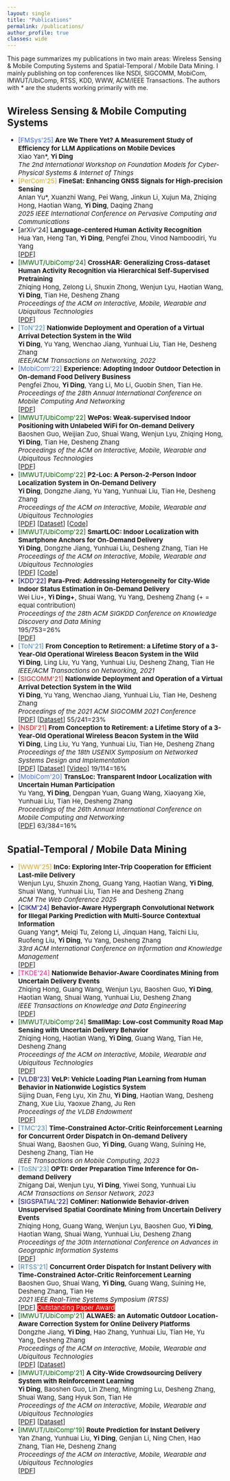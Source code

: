```yaml
---
layout: single
title: "Publications"
permalink: /publications/
author_profile: true
classes: wide
---
```


<!-- publications.md -->
<html lang="en">
<head>
    <meta charset="UTF-8">
    <meta name="viewport" content="width=device-width, initial-scale=1.0">
    <title>Publications</title>
    <link rel="stylesheet" href="style.css">
</head>
<body>
    <p>This page summarizes my publications in two main areas: Wireless Sensing & Mobile Computing Systems and Spatial-Temporal / Mobile Data Mining. I mainly publishing on top conferences like NSDI, SIGCOMM, MobiCom, IMWUT/UbiComp, RTSS, KDD, WWW, ACM/IEEE Transactions. The authors with * are the students working primarily with me.</p>

<div class="container" style="font-size: 15px;">
        <div class="section-left">
            <h2>Wireless Sensing & Mobile Computing Systems</h2>
            <!-- List publications here -->
            <ul>
              <li><span style="color:RoyalBlue">[FMSys'25]</span> <b>Are We There Yet? A Measurement Study of Efficiency for LLM Applications on Mobile Devices</b><br>
                    Xiao Yan*, <b>Yi Ding</b><br>
                <i>The 2nd International Workshop on Foundation Models for Cyber-Physical Systems & Internet of Things</i></li>  
              <li><span style="color:Goldenrod">[PerCom'25]</span> <b>FineSat: Enhancing GNSS Signals for High-precision Sensing</b><br>
                    Anlan Yu*, Xuanzhi Wang, Pei Wang, Jinkun Li, Xujun Ma, Zhiqing Hong, Haotian Wang, <b>Yi Ding</b>, Daqing Zhang<br>
                <i>2025 IEEE International Conference on Pervasive Computing and Communications</i></li>
                <li>[arXiv'24] <b>Language-centered Human Activity Recognition</b><br>
                    Hua Yan, Heng Tan, <b>Yi Ding</b>, Pengfei Zhou, Vinod Namboodiri, Yu Yang<br>
                    [<a href="https://arxiv.org/pdf/2410.00003">PDF</a>]</li>
                <li><span style="color:DarkGreen">[IMWUT/UbiComp'24]</span> <b>CrossHAR: Generalizing Cross-dataset Human Activity Recognition via Hierarchical Self-Supervised Pretraining</b><br>
                    Zhiqing Hong, Zelong Li, Shuxin Zhong, Wenjun Lyu, Haotian Wang, <b>Yi Ding</b>, Tian He, Desheng Zhang<br>
                    <i>Proceedings of the ACM on Interactive, Mobile, Wearable and Ubiquitous Technologies</i><br>
                    [<a href="https://dl.acm.org/doi/pdf/10.1145/3659597">PDF</a>]</li>
                <li><span style="color:SteelBlue">[ToN'22]</span> <b>Nationwide Deployment and Operation of a Virtual Arrival Detection System in the Wild</b> <br>
                    <b>Yi Ding</b>, Yu Yang, Wenchao Jiang, Yunhuai Liu, Tian He, Desheng Zhang <br>
                    <i>IEEE/ACM Transactions on Networking, 2022</i></li>
                <li><span style="color:RoyalBlue">[MobiCom'22]</span> <b>Experience: Adopting Indoor Outdoor Detection in On-demand Food Delivery Business</b> <br>
                    Pengfei Zhou, <b>Yi Ding</b>, Yang Li, Mo Li, Guobin Shen, Tian He. <br>
                    <i>Proceedings of the 28th Annual International Conference on Mobile Computing And Networking</i><br>
                    [<a href="https://wands.sg/publications/full_list/papers/MobiCom_22_1.pdf">PDF</a>]</li>
                <li><span style="color:DarkGreen">[IMWUT/UbiComp'22]</span> <b>WePos: Weak-supervised Indoor Positioning with Unlabeled WiFi for On-demand Delivery</b> <br>
                    Baoshen Guo, Weijian Zuo, Shuai Wang, Wenjun Lyu, Zhiqing Hong, <b>Yi Ding</b>, Tian He, Desheng Zhang <br>
                    <i>Proceedings of the ACM on Interactive, Mobile, Wearable and Ubiquitous Technologies</i><br>
                    [<a href="https://dl.acm.org/doi/pdf/10.1145/3534574">PDF</a>]</li>
                <li><span style="color:DarkGreen">[IMWUT/UbiComp'22]</span> <b>P2-Loc: A Person-2-Person Indoor Localization System in On-Demand Delivery</b> <br>
                    <b>Yi Ding</b>, Dongzhe Jiang, Yu Yang, Yunhuai Liu, Tian He, Desheng Zhang<br>
                    <i>Proceedings of the ACM on Interactive, Mobile, Wearable and Ubiquitous Technologies</i><br>
                    [<a href="https://dl.acm.org/doi/pdf/10.1145/3517238">PDF</a>]
                    [<a href="https://tianchi.aliyun.com/dataset/dataDetail?dataId=119097">Dataset</a>]
                    [<a href="https://github.com/dymodi/P2Loc">Code</a>]</li>
                <li><span style="color:DarkGreen">[IMWUT/UbiComp'22]</span> <b>SmartLOC: Indoor Localization with Smartphone Anchors for On-Demand Delivery</b> <br>
                    <b>Yi Ding</b>, Dongzhe Jiang, Yunhuai Liu, Desheng Zhang, Tian He<br>
                    <i>Proceedings of the ACM on Interactive, Mobile, Wearable and Ubiquitous Technologies</i><br>
                    [<a href="https://dl.acm.org/doi/pdf/10.1145/3494972">PDF</a>] 
                    [<a href="https://github.com/dymodi/SmartLOC">Code</a>]
                </li>
                <li><span style="color:Navy">[KDD'22]</span> <b>Para-Pred: Addressing Heterogeneity for City-Wide Indoor Status Estimation in On-Demand Delivery</b> <br>
                    Wei Liu+, <b>Yi Ding+</b>, Shuai Wang, Yu Yang, Desheng Zhang (+ = equal contribution) <br>
                    <i>Proceedings of the 28th ACM SIGKDD Conference on Knowledge Discovery and Data Mining</i><br>195/753=26%<br>
        [<a href="https://yi-ding.me/assets/files/Publications/Para-Pred.pdf">PDF</a>]
    </li>
    <li><span style="color:SteelBlue">[ToN'21]</span> <b>From Conception to Retirement: a Lifetime Story of a 3-Year-Old Operational Wireless Beacon System in the Wild</b> <br>
        <b>Yi Ding</b>, Ling Liu, Yu Yang, Yunhuai Liu, Desheng Zhang, Tian He <br>
        <i>IEEE/ACM Transactions on Networking, 2021</i>
    </li>
    <li><span style="color:FireBrick">[SIGCOMM'21]</span> <b>Nationwide Deployment and Operation of a Virtual Arrival Detection System in the Wild</b> <br>
        <b>Yi Ding</b>, Yu Yang, Wenchao Jiang, Yunhuai Liu, Tian He, Desheng Zhang <br>
        <i>Proceedings of the 2021 ACM SIGCOMM 2021 Conference</i><br>
        [<a href="https://dl.acm.org/doi/pdf/10.1145/3452296.3472911">PDF</a>] 
        [<a href="https://tianchi.aliyun.com/dataset/dataDetail?dataId=103969">Dataset</a>] 
        55/241=23%
    </li>
    <li><span style="color:Red">[NSDI'21]</span> <b>From Conception to Retirement: a Lifetime Story of a 3-Year-Old Operational Wireless Beacon System in the Wild</b> <br>
        <b>Yi Ding</b>, Ling Liu, Yu Yang, Yunhuai Liu, Tian He, Desheng Zhang <br>
        <i>Proceedings of the 18th USENIX Symposium on Networked Systems Design and Implementation</i><br>
        [<a href="https://www.usenix.org/system/files/nsdi21spring-ding.pdf">PDF</a>] 
        [<a href="https://tianchi.aliyun.com/dataset/dataDetail?dataId=76359">Dataset</a>] 
        [<a href="https://www.youtube.com/watch?v=PV9MUVwGw8o">Video</a>] 
        19/114=16%
    </li>
    <li><span style="color:RoyalBlue">[MobiCom'20]</span> <b>TransLoc: Transparent Indoor Localization with Uncertain Human Participation</b> <br>
        Yu Yang, <b>Yi Ding</b>, Dengpan Yuan, Guang Wang, Xiaoyang Xie, Yunhuai Liu, Tian He, Desheng Zhang <br>
        <i>Proceedings of the 26th Annual International Conference on Mobile Computing and Networking</i><br>
        [<a href="https://www.yyang.site/assets/pub/transloc.pdf">PDF</a>] 
        63/384=16%
    </li>
</ul>
</div>
<div class="section-right">
            <h2>Spatial-Temporal / Mobile Data Mining</h2>
            <!-- List publications here -->
            <ul>
                <li><span style="color:Goldenrod">[WWW'25]</span>  <b>InCo: Exploring Inter-Trip Cooperation for Efficient Last-mile Delivery</b><br>Wenjun Lyu, Shuxin Zhong, Guang Yang, Haotian Wang, <b>Yi Ding</b>, Shuai Wang, Yunhuai Liu, Tian He and Desheng Zhang<br><i>ACM The Web Conference 2025</i></li>
                <li><span style="color:DarkBlue">[CIKM'24]</span> <b>Behavior-Aware Hypergraph Convolutional Network for Illegal Parking Prediction with Multi-Source Contextual Information</b><br>
    Guang Yang*, Meiqi Tu, Zelong Li, Jinquan Hang, Taichi Liu, Ruofeng Liu, <b>Yi Ding</b>, Yu Yang, Desheng Zhang<br>
    <i>33rd ACM International Conference on Information and Knowledge Management</i><br>
    [<a href="https://dl.acm.org/doi/pdf/10.1145/3627673.3679563">PDF</a>]</li>
    <li><span style="color:DeepPink">[TKDE'24]</span> <b>Nationwide Behavior-Aware Coordinates Mining from Uncertain Delivery Events</b><br>
    Zhiqing Hong, Guang Wang, Wenjun Lyu, Baoshen Guo, <b>Yi Ding</b>, Haotian Wang, Shuai Wang, Yunhuai Liu, Desheng Zhang<br>
    <i>IEEE Transactions on Knowledge and Data Engineering</i><br>
    [<a href="https://ieeexplore.ieee.org/stamp/stamp.jsp?tp=&arnumber=10552380">PDF</a>]
</li>
<li><span style="color:DarkGreen">[IMWUT/UbiComp'24]</span> <b>SmallMap: Low-cost Community Road Map Sensing with Uncertain Delivery Behavior</b><br>
    Zhiqing Hong, Haotian Wang, <b>Yi Ding</b>, Guang Wang, Tian He, Desheng Zhang<br>
    <i>Proceedings of the ACM on Interactive, Mobile, Wearable and Ubiquitous Technologies</i><br>
    [<a href="https://dl.acm.org/doi/pdf/10.1145/3659596">PDF</a>]
</li>
<li><span style="color:DarkBlue">[VLDB'23]</span> <b>VeLP: Vehicle Loading Plan Learning from Human Behavior in Nationwide Logistics System</b><br>
    Sijing Duan, Feng Lyu, Xin Zhu, <b>Yi Ding</b>, Haotian Wang, Desheng Zhang, Xue Liu, Yaoxue Zhang, Ju Ren<br>
    <i>Proceedings of the VLDB Endowment</i><br>
    [<a href="https://www.vldb.org/pvldb/vol17/p241-duan.pdf">PDF</a>]
</li>
<li><span style="color:SteelBlue">[TMC'23]</span> <b>Time-Constrained Actor-Critic Reinforcement Learning for Concurrent Order Dispatch in On-demand Delivery</b><br>
    Shuai Wang, Baoshen Guo, <b>Yi Ding</b>, Guang Wang, Suining He, Desheng Zhang, Tian He<br>
    <i>IEEE Transactions on Mobile Computing, 2023</i>
</li>
<li><span style="color:SteelBlue">[ToSN'23]</span> <b>OPTI: Order Preparation Time Inference for On-demand Delivery</b><br>
    Zhigang Dai, Wenjun Lyu, <b>Yi Ding</b>, Yiwei Song, Yunhuai Liu<br>
    <i>ACM Transactions on Sensor Network, 2023</i>
</li>
<li><span style="color:DarkBlue">[SIGSPATIAL'22]</span> <b>CoMiner: Nationwide Behavior-driven Unsupervised Spatial Coordinate Mining from Uncertain Delivery Events</b><br>
    Zhiqing Hong, Guang Wang, Wenjun Lyu, Baoshen Guo, <b>Yi Ding</b>, Haotian Wang, Shuai Wang, Yunhuai Liu, Desheng Zhang<br>
    <i>Proceedings of the 30th International Conference on Advances in Geographic Information Systems</i><br>
    [<a href="https://www.dropbox.com/s/qqkg1szfrdzy6in/paper_37.pdf?dl=0">PDF</a>]
</li>
<li><span style="color:SteelBlue">[RTSS'21]</span> <b>Concurrent Order Dispatch for Instant Delivery with Time-Constrained Actor-Critic Reinforcement Learning</b><br>
    Baoshen Guo, Shuai Wang, <b>Yi Ding</b>, Guang Wang, Suining He, Desheng Zhang, Tian He<br>
    <i>2021 IEEE Real-Time Systems Symposium (RTSS)</i><br>
    [<a href="https://uconnuclab.github.io/publications/2021/Conference/guo-rtss-2021.pdf">PDF</a>]  
    <span style="background-color:red;color:White"> Outstanding Paper Award </span>
</li>
<li><span style="color:DarkGreen">[IMWUT/UbiComp'21]</span> <b>ALWAES: an Automatic Outdoor Location-Aware Correction System for Online Delivery Platforms</b><br>
    Dongzhe Jiang, <b>Yi Ding</b>, Hao Zhang, Yunhuai Liu, Tian He, Yu Yang, Desheng Zhang<br>
    <i>Proceedings of the ACM on Interactive, Mobile, Wearable and Ubiquitous Technologies</i><br>
    [<a href="https://dl.acm.org/doi/pdf/10.1145/3478081">PDF</a>] 
    [<a href="https://tianchi.aliyun.com/dataset/dataDetail?dataId=107267">Dataset</a>]
</li>
<li><span style="color:DarkGreen">[IMWUT/UbiComp'21]</span> <b>A City-Wide Crowdsourcing Delivery System with Reinforcement Learning</b><br>
    <b>Yi Ding</b>, Baoshen Guo, Lin Zheng, Mingming Lu, Desheng Zhang, Shuai Wang, Sang Hyuk Son, Tian He<br>
    <i>Proceedings of the ACM on Interactive, Mobile, Wearable and Ubiquitous Technologies</i><br>
    [<a href="https://dl.acm.org/doi/pdf/10.1145/3478117">PDF</a>] 
    [<a href="https://tianchi.aliyun.com/dataset/dataDetail?dataId=106807">Dataset</a>]
</li>
<li><span style="color:DarkGreen">[IMWUT/UbiComp'19]</span> <b>Route Prediction for Instant Delivery</b><br>
    Yan Zhang, Yunhuai Liu, <b>Yi Ding</b>, Genjian Li, Ning Chen, Hao Zhang, Tian He, Desheng Zhang<br>
    <i>Proceedings of the ACM on Interactive, Mobile, Wearable and Ubiquitous Technologies</i><br>
    [<a href="https://static.aminer.cn/upload/pdf/804/626/236/5d77773b47c8f76646d17f1f_0.pdf">PDF</a>]
</li>
            </ul>
        </div>
    </div>

</body>
</html>
